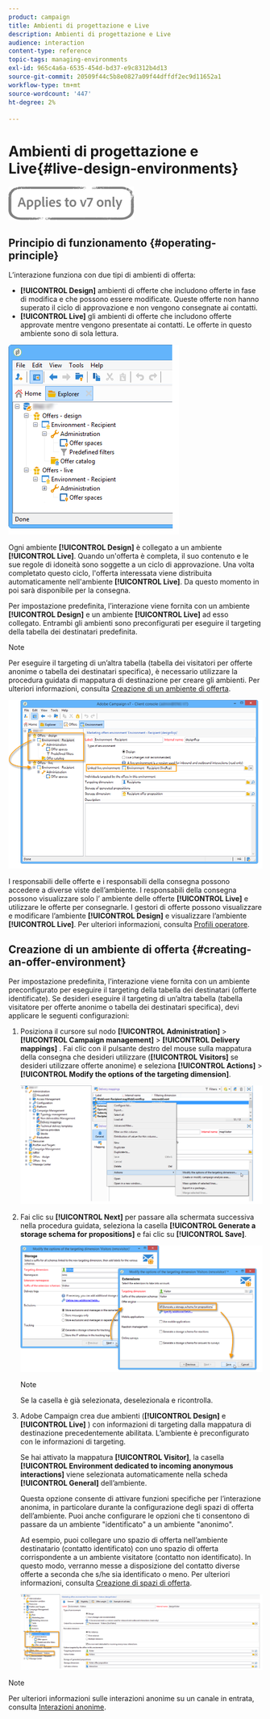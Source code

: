 ```yaml
---
product: campaign
title: Ambienti di progettazione e Live
description: Ambienti di progettazione e Live
audience: interaction
content-type: reference
topic-tags: managing-environments
exl-id: 965c4a6a-6535-454d-bd37-e9c8312b4d13
source-git-commit: 20509f44c5b8e0827a09f44dffdf2ec9d11652a1
workflow-type: tm+mt
source-wordcount: '447'
ht-degree: 2%

---
```


# Ambienti di progettazione e Live{#live-design-environments}

![](../../assets/v7-only.svg)

## Principio di funzionamento {#operating-principle}

L’interazione funziona con due tipi di ambienti di offerta:

* **[!UICONTROL Design]** ambienti di offerte che includono offerte in fase di modifica e che possono essere modificate. Queste offerte non hanno superato il ciclo di approvazione e non vengono consegnate ai contatti.
* **[!UICONTROL Live]** gli ambienti di offerte che includono offerte approvate mentre vengono presentate ai contatti. Le offerte in questo ambiente sono di sola lettura.

![](assets/offer_environments_overview_001.png)

Ogni ambiente **[!UICONTROL Design]** è collegato a un ambiente **[!UICONTROL Live]**. Quando un&#39;offerta è completa, il suo contenuto e le sue regole di idoneità sono soggette a un ciclo di approvazione. Una volta completato questo ciclo, l&#39;offerta interessata viene distribuita automaticamente nell&#39;ambiente **[!UICONTROL Live]**. Da questo momento in poi sarà disponibile per la consegna.

Per impostazione predefinita, l’interazione viene fornita con un ambiente **[!UICONTROL Design]** e un ambiente **[!UICONTROL Live]** ad esso collegato. Entrambi gli ambienti sono preconfigurati per eseguire il targeting della tabella dei destinatari predefinita.

>[!NOTE]
>
>Per eseguire il targeting di un’altra tabella (tabella dei visitatori per offerte anonime o tabella dei destinatari specifica), è necessario utilizzare la procedura guidata di mappatura di destinazione per creare gli ambienti. Per ulteriori informazioni, consulta [Creazione di un ambiente di offerta](#creating-an-offer-environment).

![](assets/offer_environments_overview_002.png)

I responsabili delle offerte e i responsabili della consegna possono accedere a diverse viste dell’ambiente. I responsabili della consegna possono visualizzare solo l’ ambiente delle offerte **[!UICONTROL Live]** e utilizzare le offerte per consegnarle. I gestori di offerte possono visualizzare e modificare l’ambiente **[!UICONTROL Design]** e visualizzare l’ambiente **[!UICONTROL Live]**. Per ulteriori informazioni, consulta [Profili operatore](../../interaction/using/operator-profiles.md).

## Creazione di un ambiente di offerta {#creating-an-offer-environment}

Per impostazione predefinita, l’interazione viene fornita con un ambiente preconfigurato per eseguire il targeting della tabella dei destinatari (offerte identificate). Se desideri eseguire il targeting di un’altra tabella (tabella visitatore per offerte anonime o tabella dei destinatari specifica), devi applicare le seguenti configurazioni:

1. Posiziona il cursore sul nodo **[!UICONTROL Administration]** > **[!UICONTROL Campaign management]** > **[!UICONTROL Delivery mappings]** . Fai clic con il pulsante destro del mouse sulla mappatura della consegna che desideri utilizzare (**[!UICONTROL Visitors]** se desideri utilizzare offerte anonime) e seleziona **[!UICONTROL Actions]** > **[!UICONTROL Modify the options of the targeting dimension]**.

   ![](assets/offer_env_anonymous_001.png)

1. Fai clic su **[!UICONTROL Next]** per passare alla schermata successiva nella procedura guidata, seleziona la casella **[!UICONTROL Generate a storage schema for propositions]** e fai clic su **[!UICONTROL Save]**.

   ![](assets/offer_env_anonymous_002.png)

   >[!NOTE]
   >
   >Se la casella è già selezionata, deselezionala e ricontrolla.

1. Adobe Campaign crea due ambienti (**[!UICONTROL Design]** e **[!UICONTROL Live]** ) con informazioni di targeting dalla mappatura di destinazione precedentemente abilitata. L’ambiente è preconfigurato con le informazioni di targeting.

   Se hai attivato la mappatura **[!UICONTROL Visitor]**, la casella **[!UICONTROL Environment dedicated to incoming anonymous interactions]** viene selezionata automaticamente nella scheda **[!UICONTROL General]** dell’ambiente.

   Questa opzione consente di attivare funzioni specifiche per l’interazione anonima, in particolare durante la configurazione degli spazi di offerta dell’ambiente. Puoi anche configurare le opzioni che ti consentono di passare da un ambiente &quot;identificato&quot; a un ambiente &quot;anonimo&quot;.

   Ad esempio, puoi collegare uno spazio di offerta nell’ambiente destinatario (contatto identificato) con uno spazio di offerta corrispondente a un ambiente visitatore (contatto non identificato). In questo modo, verranno messe a disposizione del contatto diverse offerte a seconda che s/he sia identificato o meno. Per ulteriori informazioni, consulta [Creazione di spazi di offerta](../../interaction/using/creating-offer-spaces.md).

   ![](assets/offer_env_anonymous_003.png)

>[!NOTE]
>
>Per ulteriori informazioni sulle interazioni anonime su un canale in entrata, consulta [Interazioni anonime](../../interaction/using/anonymous-interactions.md).
